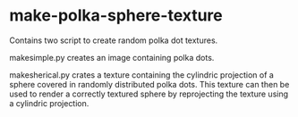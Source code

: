 make-polka-sphere-texture
=========================

Contains two script to create random polka dot textures.

makesimple.py creates an image containing polka dots.

makesherical.py crates a texture containing the cylindric projection of a sphere covered
in randomly distributed polka dots. This texture can then be used to render
a correctly textured sphere by reprojecting the texture using a cylindric 
projection.